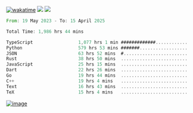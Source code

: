[![wakatime](https://wakatime.com/badge/user/00eead22-fb14-4dd0-ab8a-3625cafbd50d.svg)](https://wakatime.com/@00eead22-fb14-4dd0-ab8a-3625cafbd50d)
![](https://komarev.com/ghpvc/?username=flatypus)
![](https://pixel.flatypus.me/flatypus?type=tracker)
<!--START_SECTION:waka-->

```rust
From: 19 May 2023 - To: 15 April 2025

Total Time: 1,986 hrs 44 mins

TypeScript                 1,077 hrs 1 min #############............   53.91 %
Python                     579 hrs 53 mins #######..................   29.03 %
JSON                       63 hrs 52 mins  #........................   03.20 %
Rust                       38 hrs 50 mins  .........................   01.94 %
JavaScript                 25 hrs 15 mins  .........................   01.26 %
Dart                       22 hrs 26 mins  .........................   01.12 %
Go                         19 hrs 44 mins  .........................   00.99 %
C++                        19 hrs 4 mins   .........................   00.96 %
Text                       16 hrs 43 mins  .........................   00.84 %
TeX                        15 hrs 4 mins   .........................   00.75 %
```

<!--END_SECTION:waka-->
[<img alt="image" src="https://github.com/flatypus/flatypus/assets/68029599/0a302dc1-501c-43a0-ae8d-37ec4817f3bd">](https://flatypus.me)

